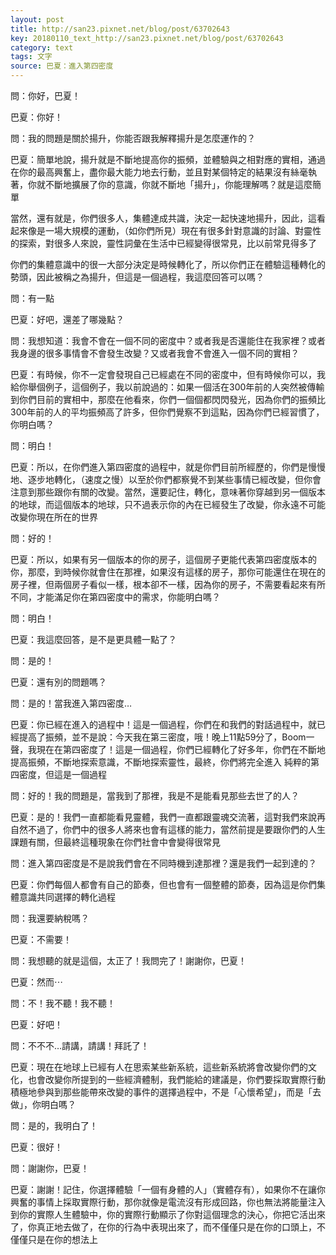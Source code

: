 ```yaml
---
layout: post
title: http://san23.pixnet.net/blog/post/63702643
key: 20180110_text_http://san23.pixnet.net/blog/post/63702643
category: text
tags: 文字
source: 巴夏：進入第四密度
---
```



問：你好，巴夏！

巴夏：你好！

問：我的問題是關於揚升，你能否跟我解釋揚升是怎麼運作的？

巴夏：簡單地說，揚升就是不斷地提高你的振頻，並體驗與之相對應的實相，通過在你的最高興奮上，盡你最大能力地去行動，並且對某個特定的結果沒有絲毫執著，你就不斷地擴展了你的意識，你就不斷地「揚升」，你能理解嗎？就是這麼簡單

當然，還有就是，你們很多人，集體達成共識，決定一起快速地揚升，因此，這看起來像是一場大規模的運動，（如你們所見）現在有很多針對意識的討論、對靈性的探索，對很多人來說，靈性詞彙在生活中已經變得很常見，比以前常見得多了

你們的集體意識中的很一大部分決定是時候轉化了，所以你們正在體驗這種轉化的勢頭，因此被稱之為揚升，但這是一個過程，我這麼回答可以嗎？

問：有一點

巴夏：好吧，還差了哪幾點？

問：我想知道：我會不會在一個不同的密度中？或者我是否還能住在我家裡？或者我身邊的很多事情會不會發生改變？又或者我會不會進入一個不同的實相？

巴夏：有時候，你不一定會發現自己已經處在不同的密度中，但有時候你可以，我給你舉個例子，這個例子，我以前說過的：如果一個活在300年前的人突然被傳輸到你們目前的實相中，那麼在他看來，你們一個個都閃閃發光，因為你們的振頻比300年前的人的平均振頻高了許多，但你們覺察不到這點，因為你們已經習慣了，你明白嗎？

問：明白！

巴夏：所以，在你們進入第四密度的過程中，就是你們目前所經歷的，你們是慢慢地、逐步地轉化，（速度之慢）以至於你們都察覺不到某些事情已經改變，但你會注意到那些跟你有關的改變。當然，還要記住，轉化，意味著你穿越到另一個版本的地球，而這個版本的地球，只不過表示你的內在已經發生了改變，你永遠不可能改變你現在所在的世界

問：好的！

巴夏：所以，如果有另一個版本的你的房子，這個房子更能代表第四密度版本的你，那麼，到時候你就會住在那裡，如果沒有這樣的房子，那你可能還住在現在的房子裡，但兩個房子看似一樣，根本卻不一樣，因為你的房子，不需要看起來有所不同，才能滿足你在第四密度中的需求，你能明白嗎？

問：明白！

巴夏：我這麼回答，是不是更具體一點了？

問：是的！

巴夏：還有別的問題嗎？

問：是的！當我進入第四密度…

巴夏：你已經在進入的過程中！這是一個過程，你們在和我們的對話過程中，就已經提高了振頻，並不是說：今天我在第三密度，哦！晚上11點59分了，Boom一聲，我現在在第四密度了！這是一個過程，你們已經轉化了好多年，你們在不斷地提高振頻，不斷地探索意識，不斷地探索靈性，最終，你們將完全進入 純粹的第四密度，但這是一個過程

問：好的！我的問題是，當我到了那裡，我是不是能看見那些去世了的人？

巴夏：是的！我們一直都能看見靈體，我們一直都跟靈魂交流著，這對我們來說再自然不過了，你們中的很多人將來也會有這樣的能力，當然前提是要跟你們的人生課題有關，但最終這種現象在你們社會中會變得很常見

問：進入第四密度是不是說我們會在不同時機到達那裡？還是我們一起到達的？

巴夏：你們每個人都會有自己的節奏，但也會有一個整體的節奏，因為這是你們集體意識共同選擇的轉化過程

問：我還要納稅嗎？

巴夏：不需要！

問：我想聽的就是這個，太正了！我問完了！謝謝你，巴夏！

巴夏：然而⋯

問：不！我不聽！我不聽！

巴夏：好吧！

問：不不不…請講，請講！拜託了！

巴夏：現在在地球上已經有人在思索某些新系統，這些新系統將會改變你們的文化，也會改變你所提到的一些經濟體制，我們能給的建議是，你們要採取實際行動積極地參與到那些能帶來改變的事件的選擇過程中，不是「心懷希望」，而是「去做」，你明白嗎？

問：是的，我明白了！

巴夏：很好！

問：謝謝你，巴夏！

巴夏：謝謝！記住，你選擇體驗「一個有身體的人」（實體存有），如果你不在讓你興奮的事情上採取實際行動，那你就像是電流沒有形成回路，你也無法將能量注入到你的實際人生體驗中，你的實際行動顯示了你對這個理念的決心，你把它活出來了，你真正地去做了，在你的行為中表現出來了，而不僅僅只是在你的口頭上，不僅僅只是在你的想法上
